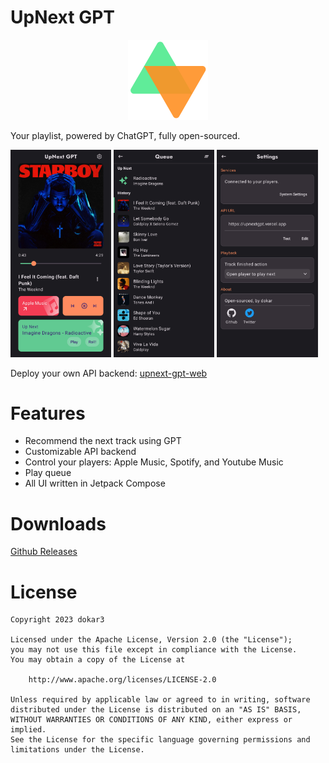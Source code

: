 # UpNext GPT

<p align="center">
    <img src="./images/web-icon.png" width="128" alt="App icon"/>
</p>

Your playlist, powered by ChatGPT, fully open-sourced.

<a href="./images/screenshot-home.jpg"><img src="./images/screenshot-home.jpg" width="32%"/></a>
<a href="./images/screenshot-queue.jpg"><img src="./images/screenshot-queue.jpg" width="32%"/></a>
<a href="./images/screenshot-settings.jpg"><img src="./images/screenshot-settings.jpg" width="32%"/></a>

Deploy your own API backend: [upnext-gpt-web](https://github.com/dokar3/upnext-gpt-web)

# Features

- Recommend the next track using GPT
- Customizable API backend
- Control your players: Apple Music, Spotify, and Youtube Music
- Play queue
- All UI written in Jetpack Compose

# Downloads

[Github Releases](https://github.com/dokar3/upnext-gpt/releases)

# License

```
Copyright 2023 dokar3

Licensed under the Apache License, Version 2.0 (the "License");
you may not use this file except in compliance with the License.
You may obtain a copy of the License at

    http://www.apache.org/licenses/LICENSE-2.0

Unless required by applicable law or agreed to in writing, software
distributed under the License is distributed on an "AS IS" BASIS,
WITHOUT WARRANTIES OR CONDITIONS OF ANY KIND, either express or implied.
See the License for the specific language governing permissions and
limitations under the License.
```
